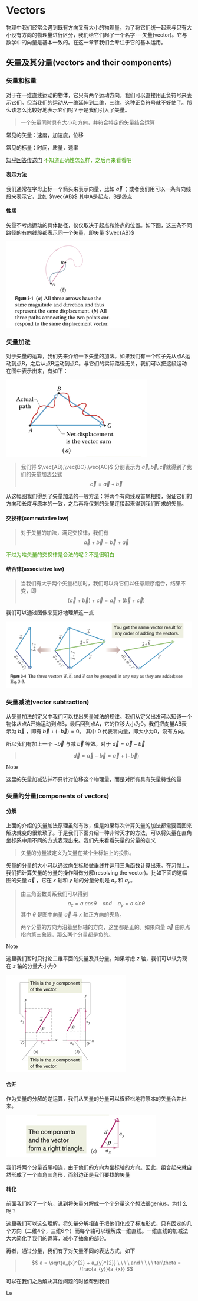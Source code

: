 # Vectors

物理中我们经常会遇到既有方向又有大小的物理量，为了将它们统一起来与只有大小没有方向的物理量进行区分，我们给它们起了一个名字---矢量(vector)。它与数学中的向量是基本一致的。在这一章节我们会专注于它的基本运用。

## 矢量及其分量(vectors and their components)

### 矢量和标量

对于在一维直线运动的物体，它只有两个运动方向，我们可以直接用正负符号来表示它们。但当我们的运动从一维延伸到二维，三维，这种正负符号就不好使了。那么该怎么比较好地表示它们呢？于是我们引入了矢量。

> 一个矢量同时具有大小和方向，并符合特定的矢量结合运算

常见的矢量：速度，加速度，位移

常见的标量：时间，质量，速率

[知乎回答传送门](https://zhuanlan.zhihu.com/p/626773564) <font color = '#3e9e02'>不知道正确性怎么样，之后再来看看吧</font>

#### 表示方法

我们通常在字母上标一个箭头来表示向量，比如 $\vec{a}$ ；或者我们用可以一条有向线段来表示它，比如 $\vec{AB}$ 其中A是起点，B是终点

#### 性质

矢量不考虑运动的具体路径，仅仅取决于起点和终点的位置。如下图，这三条不同路径的有向线段都表示同一个矢量，即矢量 $\vec{AB}$

<img src="assets/image-20240612234430096.png" alt="image-20240612234430096" style="zoom: 50%;" />

### 矢量加法

对于矢量的运算，我们先来介绍一下矢量的加法。如果我们有一个粒子先从点A运动到点B，之后从点B运动到点C。与它们的实际路径无关，我们可以把这段运动在图中表示出来，有如下：

<img src="assets/image-20240612235939324.png" alt="image-20240612235939324" style="zoom: 67%;" />

> 我们将 $\vec{AB},\vec{BC},\vec{AC}$ 分别表示为 $\vec{a}, \vec{b},\vec{c}$​ 就得到了我们的矢量加法公式
> $$
> \vec{c} = \vec{a} + \vec{b}
> $$

从这幅图我们得到了矢量加法的一般方法：将两个有向线段首尾相接，保证它们的方向和长度与原本的一致，之后再将仅剩的头尾连接起来得到我们所求的矢量。

#### 交换律(commutative law)

> 对于矢量的加法，满足交换律，我们有
> $$
> \vec{a} + \vec{b} = \vec{b} + \vec{a}
> $$

<font color = '#3e9e02'>不过为啥矢量的交换律是合法的呢？不是很明白</font>

#### 结合律(associative law)

> 当我们有大于两个矢量相加时，我们可以将它们以任意顺序组合，结果不变，即
> $$
> (\vec{a} + \vec{b}) + \vec{c} = \vec{a} + (\vec{b} + \vec{c})
> $$

 我们可以通过图像来更好地理解这一点

![image-20240613230631527](assets/image-20240613230631527.png)

### 矢量减法(vector subtraction)

从矢量加法的定义中我们可以找出矢量减法的规律。我们从定义出发可以知道一个物体从点A开始运动到点B，最后回到点A，它的位移大小为0。我们把向量AB表示为 $\vec{b}$ ，即有 $\vec{b} + (-\vec{b}) = 0$。 其中 $0$ 代表零向量，即大小为0，没有方向。

所以我们有加上一个 $-\vec{b}$ 与减 $\vec{b}$ 等效。对于 $\vec{d} = \vec{a} - \vec{b}$​

> $$
> \vec{d} = \vec{a} - \vec{b} = \vec{a} +(-\vec{b})
> $$



> [!note] 
>
> 这里的矢量加减法并不只针对位移这个物理量，而是对所有具有矢量特性的量

### 矢量的分量(components of vectors)

#### 分解

上面的介绍的矢量加法原理虽然有效，但是如果每次计算矢量的加法都需要画图来解决就变的很繁琐了。于是我们下面介绍一种非常天才的方法，可以将矢量在直角坐标系中用不同的方式表现出来。我们先来看看矢量的分量的定义

> 矢量的分量被定义为矢量在某个坐标轴上的投影。

矢量的分量的大小可以通过向坐标轴做垂线并运用三角函数计算出来。在习惯上，我们把计算矢量的分量的操作叫做分解(resolving the vector)。比如下面的这幅图的矢量 $\vec{a}$ ，它在 $x$ 轴和 $y$ 轴的分量分别是 $a_{x}$ 和 $a_{y}$。

> 由三角函数关系我们可以得到
> $$
> a_{x} = a \ cos\theta  \ \ \ \ and \ \ \ \ a_{y} = a \ sin\theta
> $$
> 其中 $\theta$ 是图中向量 $\vec{a}$ 与 $x$ 轴正方向的夹角。
>
> 两个分量的方向为沿着坐标轴的方向，这里都是正的。如果向量 $\vec{a}$ 由原点指向第三象限，那么两个分量都是负的。

> [!note]
>
> 这里我们暂时只讨论二维平面的矢量及其分量。如果考虑 $z$ 轴，我们可以认为现在 $z$ 轴的分量大小为0



<img src="assets/image-20240614000608604.png" alt="image-20240614000608604" style="zoom:50%;" />

#### 合并

作为矢量的分解的逆运算，我们从矢量的分量可以很轻松地将原本的矢量合并出来。

<img src="assets/image-20240614002150789.png" alt="image-20240614002150789" style="zoom:67%;" />

我们将两个分量首尾相连，由于他们的方向为坐标轴的方向。因此，组合起来就自然形成了一个直角三角形，而斜边正是我们要找的矢量

#### 转化

前面我们挖了一个坑，说到将矢量分解成一个个分量这个想法很genius，为什么呢？

这里我们可以这么理解，将矢量分解相当于把他们化成了标准形式，只有固定的几个方向（二维4个，三维6个）而每个轴可以理解成一维直线。一维直线的加减法大大简化了我们的运算，减小了抽象的部分。

再者，通过分量，我们有了对矢量不同的表达方式，如下

>$$
>a = \sqrt{a_{x}^{2} + a_{y}^{2}}  \ \ \ \ and \ \ \ \ tan\theta = \frac{a_{y}}{a_{x}}
>$$

可以在我们之后解决其他问题的时候帮到我们

La
